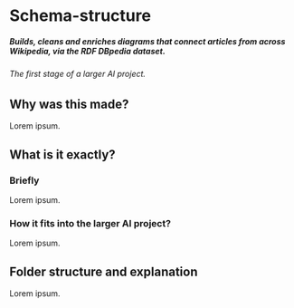 # **Schema-structure**
##### Builds, cleans and enriches diagrams that connect articles from across Wikipedia, via the RDF DBpedia dataset. 
###### The first stage of a larger AI project.

## **Why** was this made?
Lorem ipsum.

## **What** is it exactly?
### Briefly
Lorem ipsum.

### How it fits into the larger AI project?
Lorem ipsum.

## Folder structure and explanation
Lorem ipsum.
